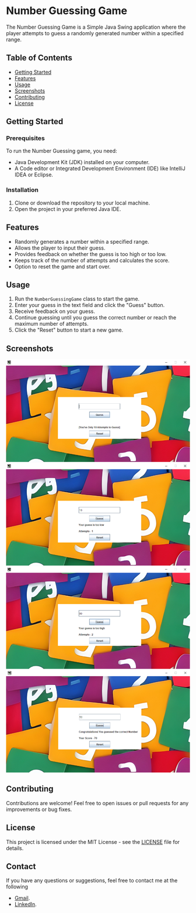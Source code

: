 # Number Guessing Game

The Number Guessing Game is a Simple Java Swing application where the player attempts to guess a randomly generated number within a specified range.

## Table of Contents

- [Getting Started](#getting-started)
- [Features](#features)
- [Usage](#usage)
- [Screenshots](#screenshots)
- [Contributing](#contributing)
- [License](#license)

## Getting Started

### Prerequisites

To run the Number Guessing game, you need:
- Java Development Kit (JDK) installed on your computer.
- A Code editor or Integrated Development Environment (IDE) like IntelliJ IDEA or Eclipse.

### Installation

1. Clone or download the repository to your local machine.
2. Open the project in your preferred Java IDE.

## Features

- Randomly generates a number within a specified range.
- Allows the player to input their guess.
- Provides feedback on whether the guess is too high or too low.
- Keeps track of the number of attempts and calculates the score.
- Option to reset the game and start over.

## Usage

1. Run the `NumberGuessingGame` class to start the game.
2. Enter your guess in the text field and click the "Guess" button.
3. Receive feedback on your guess.
4. Continue guessing until you guess the correct number or reach the maximum number of attempts.
5. Click the "Reset" button to start a new game.

## Screenshots
![Game Screenshot](Imgs/UserInterface.png)
![Game Screenshot](Imgs/Img-1.png)
![Game Screenshot](Imgs/Img-2.png)
![Game Screenshot](Imgs/Img-3.png)

## Contributing

Contributions are welcome! Feel free to open issues or pull requests for any improvements or bug fixes.

## License

This project is licensed under the MIT License - see the [LICENSE](LICENSE) file for details.

## Contact

If you have any questions or suggestions, feel free to contact me at the following
- [Gmail](saravanad2401@gmail.com).
- [LinkedIn](https://www.linkedin.com/in/saravanad2401/).
